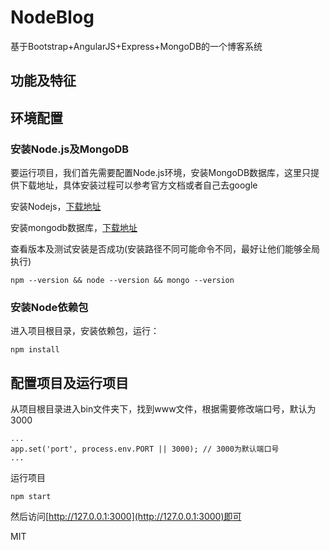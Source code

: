 # NodeBlog

基于Bootstrap+AngularJS+Express+MongoDB的一个博客系统

## 功能及特征

<!--
基础功能

+ 发表文章

+ 更新文章

+ 删除文章

特性

+ 使用Markdown创作

+ 自动保存
-->

## 环境配置

### 安装Node.js及MongoDB

要运行项目，我们首先需要配置Node.js环境，安装MongoDB数据库，这里只提供下载地址，具体安装过程可以参考官方文档或者自己去google

安装Nodejs，[下载地址](https://nodejs.org/download/)

安装mongodb数据库，[下载地址](https://www.mongodb.org/downloads)

查看版本及测试安装是否成功(安装路径不同可能命令不同，最好让他们能够全局执行)

```
npm --version && node --version && mongo --version
```

### 安装Node依赖包

进入项目根目录，安装依赖包，运行：

```
npm install
```

## 配置项目及运行项目

从项目根目录进入bin文件夹下，找到www文件，根据需要修改端口号，默认为3000

```
...
app.set('port', process.env.PORT || 3000); // 3000为默认端口号
...
```

运行项目

```
npm start
```

然后访问[http://127.0.0.1:3000](http://127.0.0.1:3000)即可




MIT
